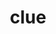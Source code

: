 ---
category: 4-letters
denotation: null
name: clue
reference_link: https://www.etymonline.com/word/clue
root_language: null
root_name: null
title: clue
type: free
word_sums:
- respelling: clue
  sum: 'Clue + '
---